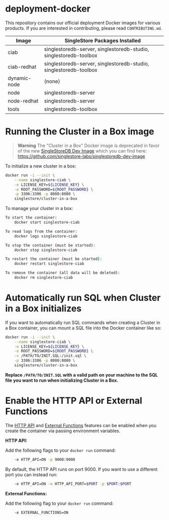 # deployment-docker

This repository contains our official deployment Docker images for various products.
If you are interested in contributing, please read `CONTRIBUTING.md`.

| Image        | SingleStore Packages Installed                                    |
|--------------|-------------------------------------------------------------------|
| ciab         | singlestoredb-server, singlestoredb-studio, singlestoredb-toolbox |
| ciab-redhat  | singlestoredb-server, singlestoredb-studio, singlestoredb-toolbox |
| dynamic-node | (none)                                                            |
| node         | singlestoredb-server                                              |
| node-redhat  | singlestoredb-server                                              |
| tools        | singlestoredb-toolbox                                             |

# Running the Cluster in a Box image

> **Warning**
> The "Cluster in a Box" Docker image is deprecated in favor of the new [SingleStoreDB Dev Image][dev-img] which you can find here:
> https://github.com/singlestore-labs/singlestoredb-dev-image

To initialize a new cluster in a box:

```bash
docker run -i --init \
    --name singlestore-ciab \
    -e LICENSE_KEY=${LICENSE_KEY} \
    -e ROOT_PASSWORD=${ROOT_PASSWORD} \
    -p 3306:3306 -p 8080:8080 \
    singlestore/cluster-in-a-box
```

To manage your cluster in a box:

```bash
To start the container:
    docker start singlestore-ciab

To read logs from the container:
    docker logs singlestore-ciab

To stop the container (must be started):
    docker stop singlestore-ciab

To restart the container (must be started):
    docker restart singlestore-ciab

To remove the container (all data will be deleted):
    docker rm singlestore-ciab
```

# Automatically run SQL when Cluster in a Box initializes

If you want to automatically run SQL commands when creating a Cluster in a Box
container, you can mount a SQL file into the Docker container like so:

```bash
docker run -i --init \
    --name singlestore-ciab \
    -e LICENSE_KEY=${LICENSE_KEY} \
    -e ROOT_PASSWORD=${ROOT_PASSWORD} \
    -v /PATH/TO/INIT.SQL:/init.sql \
    -p 3306:3306 -p 8080:8080 \
    singlestore/cluster-in-a-box
```

**Replace `/PATH/TO/INIT.SQL` with a valid path on your machine to the SQL file
you want to run when initializing Cluster in a Box.**

# Enable the HTTP API or External Functions

The [HTTP API][httpapi] and [External Functions][extfunc] features can be enabled when you create the container via passing environment variables.

**HTTP API:**

Add the following flags to your `docker run` command:

```bash
    -e HTTP_API=ON -p 9000:9000
```

By default, the HTTP API runs on port 9000. If you want to use a different port you can instead run:

```bash
    -e HTTP_API=ON -e HTTP_API_PORT=$PORT -p $PORT:$PORT
```

**External Functions:**

Add the following flag to your `docker run` command:

```bash
    -e EXTERNAL_FUNCTIONS=ON
```

[httpapi]: https://docs.singlestore.com/db/latest/en/reference/http-api.html
[extfunc]: https://docs.singlestore.com/db/latest/en/reference/sql-reference/procedural-sql-reference/create--or-replace--external-function.html
[dev-img]: https://github.com/singlestore-labs/singlestoredb-dev-image
